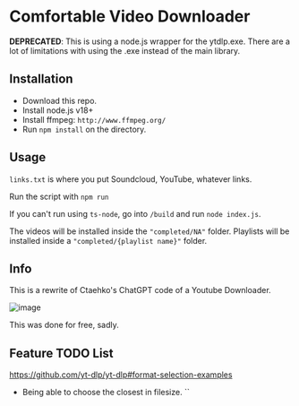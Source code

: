 # Comfortable Video Downloader
**DEPRECATED**: This is using a node.js wrapper for the ytdlp.exe. There are a lot of limitations with using the .exe instead of the main library.

## Installation
- Download this repo.
- Install node.js v18+
- Install ffmpeg: `http://www.ffmpeg.org/`
- Run `npm install` on the directory.
## Usage
`links.txt` is where you put Soundcloud, YouTube, whatever links.

Run the script with `npm run`

If you can't run using `ts-node`, go into `/build` and run `node index.js`.

The videos will be installed inside the `"completed/NA"` folder. Playlists will be installed inside a `"completed/{playlist name}"` folder.
## Info
This is a rewrite of Ctaehko's ChatGPT code of a Youtube Downloader.

![image](https://github.com/DoormatIka/comfortable-video-downloader/assets/68234036/832dcbda-1abc-45a7-b4fa-fa86797af0d1)

This was done for free, sadly.

## Feature TODO List
https://github.com/yt-dlp/yt-dlp#format-selection-examples

- Being able to choose the closest in filesize. ``
